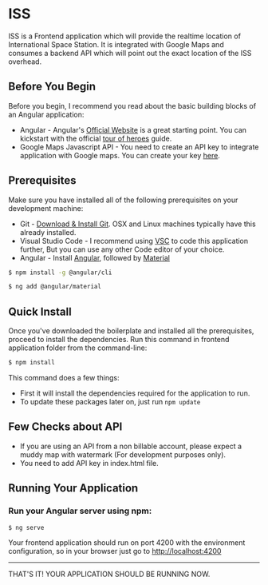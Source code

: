 # ISS

ISS is a Frontend application which will provide the realtime location of International Space Station. It is integrated with Google Maps and consumes a backend API which will point out the exact location of the ISS overhead.

## Before You Begin
Before you begin, I recommend you read about the basic building blocks of an Angular application:
* Angular - Angular's [Official Website](https://angular.io/docs/) is a great starting point. You can kickstart with the official [tour of heroes](https://angular.io/tutorial/) guide.
* Google Maps Javascript API - You need to create an API key to integrate application with Google maps. You can create your key [here](https://developers.google.com/maps/documentation/javascript/get-api-key).


## Prerequisites
Make sure you have installed all of the following prerequisites on your development machine:
* Git - [Download & Install Git](https://git-scm.com/downloads). OSX and Linux machines typically have this already installed.
* Visual Studio Code - I recommend using [VSC](https://code.visualstudio.com/download) to code this application further, But you can use any other Code editor of your choice.
* Angular - Install [Angular](https://angular.io/cli), followed by [Material](https://material.angular.io/guide/getting-started)

```bash
$ npm install -g @angular/cli
```

```bash
$ ng add @angular/material
```

## Quick Install
Once you've downloaded the boilerplate and installed all the prerequisites, proceed to install the dependencies. Run this command in frontend application folder from the command-line:

```bash
$ npm install
```

This command does a few things:
* First it will install the dependencies required for the application to run.
* To update these packages later on, just run `npm update`

## Few Checks about API
* If you are using an API from a non billable account, please expect a muddy map with watermark (For development purposes only).
* You need to add API key in index.html file.

## Running Your Application

### Run your Angular server using npm:

```bash
$ ng serve
```
Your frontend application should run on port 4200 with the environment configuration, so in your browser just go to [http://localhost:4200](http://localhost:4200)

---
THAT'S IT! YOUR APPLICATION SHOULD BE RUNNING NOW.
